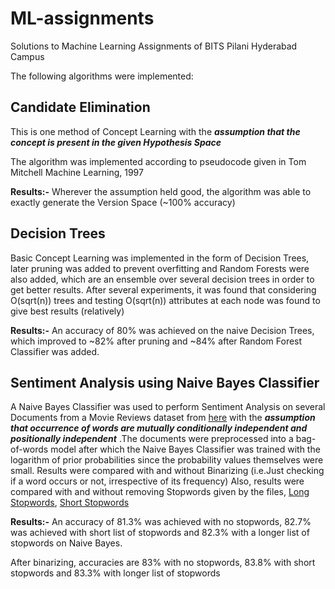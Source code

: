 # ML-assignments
Solutions to Machine Learning Assignments of BITS Pilani Hyderabad Campus 

The following algorithms were implemented:

## Candidate Elimination

This is one method of Concept Learning with the **_assumption that the concept is present in the given Hypothesis Space_**

The algorithm was implemented according to pseudocode given in Tom Mitchell Machine Learning, 1997

**Results:-** Wherever the assumption held good, the algorithm was able to exactly generate the Version Space (~100% accuracy)

## Decision Trees

Basic Concept Learning was implemented in the form of Decision Trees, later pruning was added to prevent overfitting and Random Forests were also added, which are an ensemble over several decision trees in order to get better results.
After several experiments, it was found that considering O(sqrt(n)) trees and testing O(sqrt(n)) attributes at each node was found to give best results (relatively)

**Results:-** An accuracy of 80% was achieved on the naive Decision Trees, which improved to ~82% after pruning and  ~84% after Random Forest Classifier was added.

## Sentiment Analysis using Naive Bayes Classifier

A Naive Bayes Classifier was used to perform Sentiment Analysis on several Documents from a Movie Reviews dataset from [here](http://ai.stanford.edu/~amaas/data/sentiment/) with the **_assumption that occurrence of words are mutually conditionally independent and positionally independent_** .The documents were preprocessed into a bag-of-words model after which the Naive Bayes Classifier was trained with the logarithm of prior probabilities since the probability values themselves were small.
Results were compared with and without Binarizing (i.e.Just checking if a word occurs or not, irrespective of its frequency)
Also, results were compared with and without removing Stopwords given by the files, [Long Stopwords](https://github.com/Bharat123rox/ML-assignments/blob/master/SentimentAnalysis/longswords.txt), [Short Stopwords](https://github.com/Bharat123rox/ML-assignments/blob/master/SentimentAnalysis/shortswords.txt)

**Results:-** An accuracy of 81.3% was achieved with no stopwords, 82.7% was achieved with short list of stopwords and 82.3% with a longer list of stopwords on Naive Bayes.

After binarizing, accuracies are 83% with no stopwords, 83.8% with short stopwords and 83.3% with longer list of stopwords 

